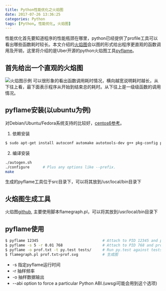 ```yaml
---
title: Python性能优化之火焰图
date: 2017-07-26 13:36:25
categories: Python
tags: [Python, 性能优化, 火焰图]
---
```

性能优化首先要知道程序的性能瓶颈在哪里，python已经提供了profile工具可以看出哪些函数耗时较长。本文介绍的[火焰图][1]会以图的形式给出程序更直观的函数调用及开销，这里将介绍的是Uber开源的python火焰图工具[pyflame][2]。

## 首先给出一个直观的火焰图
![火焰图示例][3]
可以很形象的看出函数调用耗时情况，横向越宽说明耗时越长，从下往上看，最下面表示程序从开始到结束总的耗时。从下往上是一级级函数的调用情况。

## pyflame安装(以ubuntu为例)
对Debian/Ubuntu/Fedora系统支持的比较好，[centos6参考][4]。

 1. 依赖安装
 ```bash
 $ sudo apt-get install autoconf automake autotools-dev g++ pkg-config python-dev python3-dev libtool make
 ```
 
 2. 编译安装
 ```bash
 ./autogen.sh
 ./configure      # Plus any options like --prefix.
 make
 ```
 生成的pyflame工具位于src目录下，可以将其放到/usr/local/bin目录下
 
## 火焰图生成工具
火焰图[github][5], 主要使用脚本flamegraph.pl，可以将其放到/usr/local/bin目录下

## pyflame使用
```bash
$ pyflame 12345                             # Attach to PID 12345 and profile it for 1 second
$ pyflame -s 5 -r 0.01 768                  # Attach to PID 768 and profile it for 5 seconds, sampling every 0.01 seconds
$ pyflame -o prof.txt -t py.test tests/     # Run py.test against tests/, emitting sample data to prof.txt
$ flamegraph.pl prof.txt>prof.svg           # 生成图
```
 - -s 指定pyflame运行时间
 - -r 抽样频率
 - -o 抽样数据输出
 - --abi option to force a particular Python ABI.(uwsgi可能会用到这个选项)

  [1]: http://www.brendangregg.com/flamegraphs.html
  [2]: https://github.com/uber/pyflame
  [3]: https://coder-zhuyu.github.io/images/blog/flame.svg
  [4]: http://blog.motitan.com/2017/04/15/python%E6%80%A7%E8%83%BD%E5%88%86%E6%9E%90%E5%B7%A5%E5%85%B7%E4%B9%8Bpyflame
  [5]: https://github.com/brendangregg/FlameGraph

